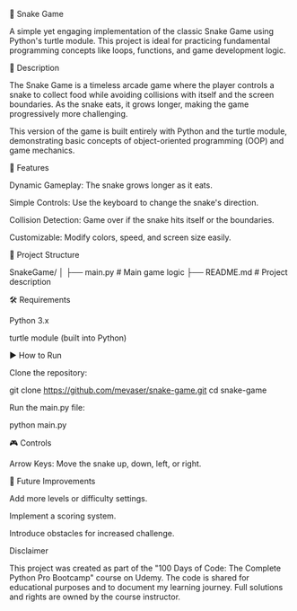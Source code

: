 🐍 Snake Game

A simple yet engaging implementation of the classic Snake Game using Python's turtle module. This project is ideal for practicing fundamental programming concepts like loops, functions, and game development logic.

📜 Description

The Snake Game is a timeless arcade game where the player controls a snake to collect food while avoiding collisions with itself and the screen boundaries. As the snake eats, it grows longer, making the game progressively more challenging.

This version of the game is built entirely with Python and the turtle module, demonstrating basic concepts of object-oriented programming (OOP) and game mechanics.

🚀 Features

Dynamic Gameplay: The snake grows longer as it eats.

Simple Controls: Use the keyboard to change the snake's direction.

Collision Detection: Game over if the snake hits itself or the boundaries.

Customizable: Modify colors, speed, and screen size easily.

📂 Project Structure

SnakeGame/
│
├── main.py        # Main game logic
├── README.md      # Project description

🛠️ Requirements

Python 3.x

turtle module (built into Python)

▶️ How to Run

Clone the repository:

git clone https://github.com/mevaser/snake-game.git
cd snake-game

Run the main.py file:

python main.py

🎮 Controls

Arrow Keys: Move the snake up, down, left, or right.

🌟 Future Improvements

Add more levels or difficulty settings.

Implement a scoring system.

Introduce obstacles for increased challenge.


Disclaimer

This project was created as part of the "100 Days of Code: The Complete Python Pro Bootcamp" course on Udemy. The code is shared for educational purposes and to document my learning journey. Full solutions and rights are owned by the course instructor.
